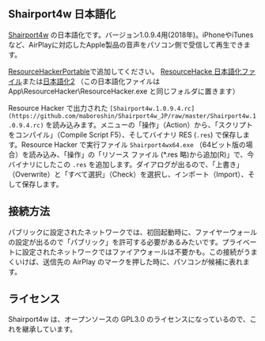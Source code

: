 ## Shairport4w 日本語化

[Shairport4w](https://github.com/Frank-Friemel/Shairport4w) の日本語化です。バージョン1.0.9.4用(2018年)。iPhoneやiTunesなど、AirPlayに対応したApple製品の音声をパソコン側で受信して再生できます。

[ResourceHackerPortable](https://portableapps.com/apps/utilities/resource-hacker-portable)で追加してください。 [ResourceHacke 日本語化ファイル](https://github.com/Rukoto/Toy-Box)または[日本語化2](https://wwwcfe.hatenablog.com/entry/20100917/resourcehacker) （この日本語化ファイルは App\ResourceHacker\ResourceHacker.exe と同じフォルダに置きます）

Resource Hacker で出力された ```[Shairport4w.1.0.9.4.rc](https://github.com/maboroshin/Shairport4w_JP/raw/master/Shairport4w.1.0.9.4.rc)``` を読み込みます。メニューの「操作」（Action）から、「スクリプトをコンパイル」（Compile Script F5）、そしてバイナリ RES (```.res```) で保存します。Resource Hacker で実行ファイル ```Shairport4wx64.exe``` （64ビット版の場合）を読み込み、「操作」の「リソース ファイル (*.res 略)から追加(R)」で、今バイナリにしたこの ```.res``` を追加します。ダイアログが出るので、「上書き」（Overwrite）と「すべて選択」（Check）を選択し、インポート（Import）、そして保存します。

## 接続方法
パブリックに設定されたネットワークでは、初回起動時に、ファイヤーウォールの設定が出るので「パブリック」を許可する必要があるみたいです。プライベートに設定されたネットワークではファイアウォールは不要かも。この接続がうまくいけば、送信先の AirPlay のマークを押した時に、パソコンが候補に表れます。

## ライセンス
Shairport4w は、オープンソースの GPL3.0 のライセンスになっているので、これを継承しています。
